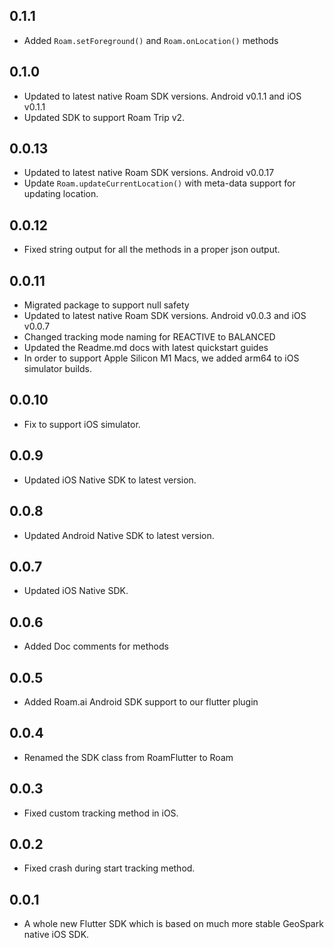 ## 0.1.1
* Added `Roam.setForeground()` and `Roam.onLocation()` methods

## 0.1.0
* Updated to latest native Roam SDK versions. Android v0.1.1 and iOS v0.1.1
* Updated SDK to support Roam Trip v2.


## 0.0.13
* Updated to latest native Roam SDK versions. Android v0.0.17
* Update `Roam.updateCurrentLocation()` with meta-data support for updating location.

## 0.0.12
* Fixed string output for all the methods in a proper json output.

## 0.0.11

* Migrated package to support null safety
* Updated to latest native Roam SDK versions. Android v0.0.3 and iOS v0.0.7
* Changed tracking mode naming for REACTIVE to BALANCED
* Updated the Readme.md docs with latest quickstart guides
* In order to support Apple Silicon M1 Macs, we added arm64 to iOS simulator builds.
## 0.0.10

* Fix to support iOS simulator.
## 0.0.9

* Updated iOS Native SDK to latest version.
## 0.0.8

* Updated Android Native SDK to latest version.
## 0.0.7

* Updated iOS Native SDK.
## 0.0.6

* Added Doc comments for methods
## 0.0.5

* Added Roam.ai Android SDK support to our flutter plugin
## 0.0.4

* Renamed the SDK class from RoamFlutter to Roam
## 0.0.3

* Fixed custom tracking method in iOS.
## 0.0.2

* Fixed crash during start tracking method.
## 0.0.1

* A whole new Flutter SDK which is based on much more stable GeoSpark native iOS SDK.

